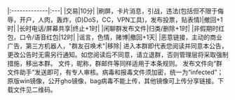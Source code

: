 |:-------------|:---|
|交易|10分|
|刷屏，卡片消息，引战，违法(包括但不限于侮辱，开户，人肉，轰炸，(D)DoS，CC，VPN工具)，发布投票，贴表情)|撤回+1时|
|长时电话/屏幕共享|终止+1时|
​|闲聊群发布文件|归类/删除+1时|
|非假期时红包，口令/语音红包|12时|
|谣言，色情，赌博|撤回+1天|
|恶意链接，主动的商业广告，第三方机器人，"群友召唤术"|移除| 
进入本群即代表您阅读并同意本公告，更改公告时无需另行通知。如您阅读后不同意，请立退群，否则管理层将采取强制措施，移出本群。
文件，昵称，群邮件等同样适用于本条规则。
发布文件向“群文件助手”发送即可，有专人审核。病毒和报毒文件须加密，统一为“infected”；原版win镜像，公开gho镜像，bag病毒不能上传，其他镜像可上传分享链接。下载文件见二维码。
